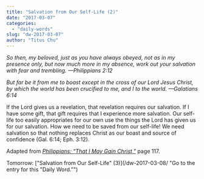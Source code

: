 ```yaml
---
title: "Salvation from Our Self-Life (2)"
date: "2017-03-07"
categories: 
  - "daily-words"
slug: "dw-2017-03-07"
author: "Titus Chu"
---
```


_So then, my beloved, just as you have always obeyed, not as in my presence only, but now much more in my absence, work out your salvation with fear and trembling._ _—Philippians 2:12_

_But far be it from me to boast except in the cross of our Lord Jesus Christ, by which the world has been crucified to me, and I to the world._ _—Galatians 6:14_

If the Lord gives us a revelation, that revelation requires our salvation. If I have some gift, that gift requires that I experience more salvation. Our self-life too easily appropriates for our own use the things the Lord has given us for our salvation. How we need to be saved from our self-life! We need salvation so that nothing replaces Christ as our boast and source of confidence (Gal. 6:14; Eph. 3:12).

Adapted from _[Philippians: “That I May Gain Christ,”](/book-philippians/ "Go to the listing for this book.")_ page 117.

Tomorrow: ["Salvation from Our Self-Life" (3)](/dw-2017-03-08/ "Go to the entry for this "Daily Word."")
